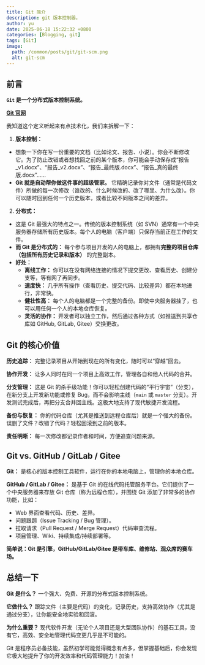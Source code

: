 ```yaml
---
title: Git 简介
description: git 版本控制器。
author: yu
date: 2025-06-18 15:22:32 +0800
categories: [Blogging, git]
tags: [Git]
image:
  path: /common/posts/git/git-scm.png
  alt: git-scm
---
```


## 前言

**`Git` 是一个分布式版本控制系统。**

<a href="https://git-scm.com/" target="_blank">**Git 官网**</a>

我知道这个定义听起来有点技术化，我们来拆解一下：

1. **版本控制：**
- 想象一下你在写一份重要的文档（比如论文、报告、小说）。你会不断修改它。为了防止改错或者想找回之前的某个版本，你可能会手动保存成“报告_v1.docx”、“报告_v2.docx”、“报告_最终版.docx”、“报告_真的最终版.docx”……
- **Git 就是自动帮你做这件事的超级管家。** 它精确记录你对文件（通常是代码文件）所做的每一次修改（谁改的、什么时候改的、改了哪里、为什么改）。你可以随时回到任何一个历史版本，或者比较不同版本之间的差异。

2. **分布式：**
- 这是 Git 最强大的特点之一。传统的版本控制系统（如 SVN）通常有一个中央服务器存储所有历史版本。每个人的电脑（客户端）只保存当前正在工作的文件。
- **而 Git 是分布式的：** 每个参与项目开发的人的电脑上，都拥有**完整的项目仓库（包括所有历史记录和版本）** 的完整副本。
- **好处：**
  - **离线工作：** 你可以在没有网络连接的情况下提交更改、查看历史、创建分支等，等有网了再同步。
  - **速度快：** 几乎所有操作（查看历史、提交代码、比较差异）都在本地进行，非常快。
  - **健壮性高：** 每个人的电脑都是一个完整的备份。即使中央服务器挂了，也可以用任何一个人的本地仓库恢复。
  - **灵活的协作：** 开发者可以独立工作，然后通过各种方式（如推送到共享仓库如 GitHub, GitLab, Gitee）交换更改。


## Git 的核心价值

**历史追踪：** 完整记录项目从开始到现在的所有变化，随时可以“穿越”回去。

**协作开发：** 让多人同时在同一个项目上高效工作，管理各自和他人代码的合并。

**分支管理：** 这是 Git 的杀手级功能！你可以轻松创建代码的“平行宇宙”（分支），在新分支上开发新功能或修复 Bug，而不会影响主线（`main` 或 `master` 分支）。开发测试完成后，再把分支合并回主线。这极大地支持了现代敏捷开发流程。

**备份与恢复：** 你的代码仓库（尤其是推送到远程仓库后）就是一个强大的备份。误删了文件？改错了代码？轻松回滚到之前的版本。

**责任明晰：** 每一次修改都记录作者和时间，方便追查问题来源。


## Git vs. GitHub / GitLab / Gitee

**Git：** 是核心的版本控制工具软件，运行在你的本地电脑上，管理你的本地仓库。

**GitHub / GitLab / Gitee：** 是基于 Git 的在线代码托管服务平台。它们提供了一个中央服务器来存放 Git 仓库（称为远程仓库），并围绕 Git 添加了非常多的协作功能，比如：
- Web 界面查看代码、历史、差异。
- 问题跟踪（Issue Tracking / Bug 管理）。
- 拉取请求（Pull Request / Merge Request）代码审查流程。
- 项目管理、Wiki、持续集成/持续部署等。

**简单说：Git 是引擎，GitHub/GitLab/Gitee 是带车库、维修站、观众席的赛车场。**

## 总结一下

**Git 是什么？** 一个强大、免费、开源的分布式版本控制系统。

**它做什么？** 跟踪文件（主要是代码）的变化，记录历史，支持高效协作（尤其是通过分支），让你能安全地实验和回滚。

**为什么重要？** 现代软件开发（无论个人项目还是大型团队协作）的基石工具，没有它，高效、安全地管理代码变更几乎是不可能的。


Git 是程序员必备技能，虽然初学可能觉得概念有点多，但掌握基础后，你会发现它极大地提升了你的开发效率和代码管理能力！加油！



